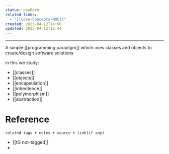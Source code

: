 ```yaml
---
status: newBorn
related-links:
  - "[[Core-Concepts-MOC]]"
created: 2025-04-12T14:00
updated: 2025-04-12T15:41
---
```

---

A simple [[programming paradigm]] which uses classes and objects to create/design software solutions

in this we study:

- [[classes]]
- [[objects]]
- [[encapsulation]]
- [[inheritence]]
- [[polymorphism]]
- [[abstraction]]


# Reference
`related tags + notes + source + link(if any)`
 
- [[tG not-tagged]]
- 
